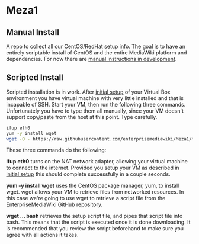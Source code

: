 # Meza1

## Manual Install
A repo to collect all our CentOS/RedHat setup info. The goal is to have an entirely scriptable install of CentOS and the entire MediaWiki platform and dependencies. For now there are [manual instructions in development](manual/README.md).

## Scripted Install
Scripted installation is in work. After [initial setup](manual/1.0-SettingUpVirtualBox.md) of your Virtual Box environment you have virtual machine with very little installed and that is incapable of SSH. Start your VM, then run the following three commands. Unfortunately you have to type them all manually, since your VM doesn't support copy/paste from the host at this point. Type carefully.

```bash
ifup eth0
yum -y install wget
wget -O - https://raw.githubusercontent.com/enterprisemediawiki/Meza1/master/setup.sh | bash
```

These three commands do the following:

**ifup eth0** turns on the NAT network adapter, allowing your virtual machine to connect to the internet. Provided you setup your VM as described in [initial setup](manual/1.0-SettingUpVirtualBox.md) this should complete successfully in a couple seconds.

**yum -y install wget** uses the CentOS package manager, yum, to install wget. wget allows your VM to retrieve files from networked resources. In this case we're going to use wget to retrieve a script file from the EnterpriseMediaWiki GitHub repository.

**wget ... bash** retrieves the setup script file, and pipes that script file into bash. This means that the script is executed once it is done downloading. It is recommended that you review the script beforehand to make sure you agree with all actions it takes.
